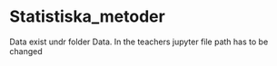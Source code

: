 # Statistiska_metoder

Data exist undr folder Data. In the teachers jupyter file path has to be changed
